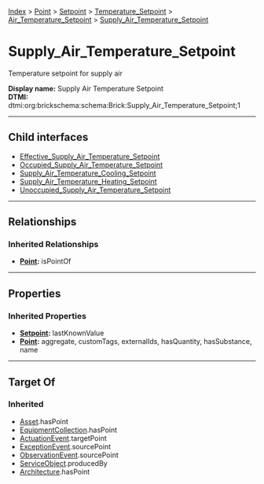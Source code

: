 [Index](../../../../../index.md) > [Point](../../../../Point.md) > [Setpoint](../../../Setpoint.md) > [Temperature_Setpoint](../../Temperature_Setpoint.md) > [Air_Temperature_Setpoint](../Air_Temperature_Setpoint.md) > [Supply_Air_Temperature_Setpoint](#)
# Supply_Air_Temperature_Setpoint

Temperature setpoint for supply air


**Display name:** Supply Air Temperature Setpoint<br />
**DTMI:** dtmi:org:brickschema:schema:Brick:Supply_Air_Temperature_Setpoint;1

---

## Child interfaces
* [Effective_Supply_Air_Temperature_Setpoint](Effective_Supply_Air_Temperature_Setpoint.md)
* [Occupied_Supply_Air_Temperature_Setpoint](Occupied_Supply_Air_Temperature_Setpoint.md)
* [Supply_Air_Temperature_Cooling_Setpoint](Supply_Air_Temperature_Cooling_Setpoint.md)
* [Supply_Air_Temperature_Heating_Setpoint](Supply_Air_Temperature_Heating_Setpoint.md)
* [Unoccupied_Supply_Air_Temperature_Setpoint](../Unoccupied_Air_Temperature_Setpoint/Unoccupied_Supply_Air_Temperature_Setpoint.md)

---

## Relationships

### Inherited Relationships
* **[Point](../../../../Point.md):** isPointOf

---

## Properties

### Inherited Properties
* **[Setpoint](../../../Setpoint.md):** lastKnownValue
* **[Point](../../../../Point.md):** aggregate, customTags, externalIds, hasQuantity, hasSubstance, name

---

## Target Of
### Inherited
* [Asset](../../../../../Asset/Asset.md).hasPoint
* [EquipmentCollection](../../../../../Collection/EquipmentCollection.md).hasPoint
* [ActuationEvent](../../../../../Event/PointEvent/ActuationEvent.md).targetPoint
* [ExceptionEvent](../../../../../Event/PointEvent/ExceptionEvent.md).sourcePoint
* [ObservationEvent](../../../../../Event/PointEvent/ObservationEvent.md).sourcePoint
* [ServiceObject](../../../../../Information/ServiceObject/ServiceObject.md).producedBy
* [Architecture](../../../../../Space/Architecture/Architecture.md).hasPoint
